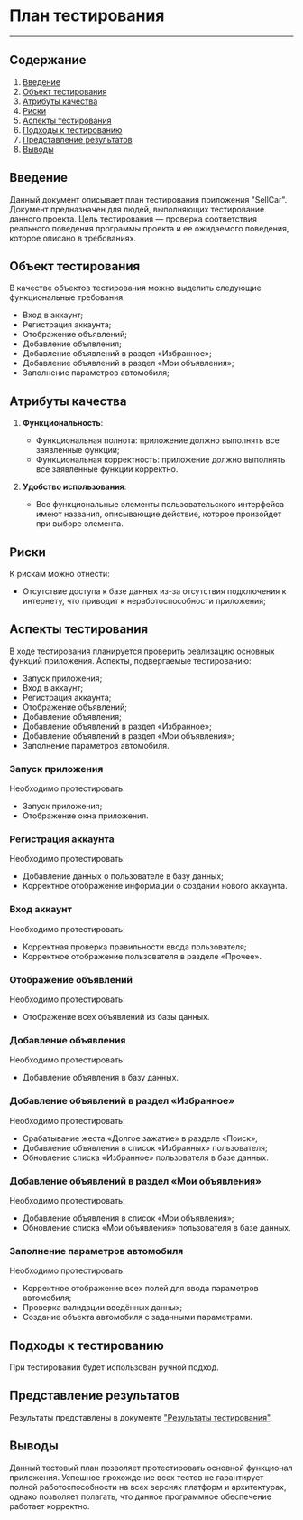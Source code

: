 # План тестирования

---

## Содержание
1. [Введение](#introduction)  
2. [Объект тестирования](#items)  
3. [Атрибуты качества](#quality)  
4. [Риски](#risk)  
5. [Аспекты тестирования](#features)  
6. [Подходы к тестированию](#approach)  
7. [Представление результатов](#pass)  
8. [Выводы](#conclusion)

<a name="introduction"/>

## Введение

Данный документ описывает план тестирования приложения "SellCar". Документ предназначен для людей, выполняющих тестирование данного проекта. Цель тестирования — проверка соответствия реального поведения программы проекта и ее ожидаемого поведения, которое описано в требованиях.

<a name="items"/>

## Объект тестирования

В качестве объектов тестирования можно выделить следующие функциональные требования:

- Вход в аккаунт;
- Регистрация аккаунта;
- Отображение объявлений;
- Добавление объявления;
- Добавление объявлений в раздел «Избранное»;
- Добавление объявлений в раздел «Мои объявления»;
- Заполнение параметров автомобиля;


<a name="quality"/>

## Атрибуты качества

1. **Функциональность**:
    - Функциональная полнота: приложение должно выполнять все заявленные функции;
    - Функциональная корректность: приложение должно выполнять все заявленные функции корректно.
   
2. **Удобство использования**:
    - Все функциональные элементы пользовательского интерфейса имеют названия, описывающие действие, которое произойдет при выборе элемента.

<a name="risk"/>

## Риски

К рискам можно отнести:
- Отсутствие доступа к базе данных из-за отсутствия подключения к интернету, что приводит к неработоспособности приложения;

<a name="features"/>

## Аспекты тестирования

В ходе тестирования планируется проверить реализацию основных функций приложения. Аспекты, подвергаемые тестированию: 
- Запуск приложения;  
- Вход в аккаунт;
- Регистрация аккаунта;
- Отображение объявлений;
- Добавление объявления;
- Добавление объявлений в раздел «Избранное»;
- Добавление объявлений в раздел «Мои объявления»;
- Заполнение параметров автомобиля.


### Запуск приложения
Необходимо протестировать:
- Запуск приложения;
- Отображение окна приложения.

### Регистрация аккаунта
Необходимо протестировать:
- Добавление данных о пользователе в базу данных;
- Корректное отображение информации о создании нового аккаунта.

### Вход аккаунт
Необходимо протестировать:
- Корректная проверка правильности ввода пользователя;
- Корректное отображение пользователя в разделе «Прочее».

### Отображение объявлений
Необходимо протестировать:
- Отображение всех объявлений из базы данных.

### Добавление объявления
Необходимо протестировать:
- Добавление объявления в базу данных.

### Добавление объявлений в раздел «Избранное»
Необходимо протестировать:
- Срабатывание жеста «Долгое зажатие» в разделе «Поиск»;
- Добавление объявления в список «Избранных» пользователя;
- Обновление списка «Избранное» пользователя в базе данных.

### Добавление объявлений в раздел «Мои объявления»
Необходимо протестировать:
- Добавление объявления в список «Мои объявления»;
- Обновление списка «Мои объявления» пользователя в базе данных.

### Заполнение параметров автомобиля
Необходимо протестировать:
- Корректное отображение всех полей для ввода параметров автомобиля;
- Проверка валидации введённых данных;
- Создание объекта автомобиля с заданными параметрами.

<a name="approach"/>

## Подходы к тестированию

При тестировании будет использован ручной подход.

<a name="pass"/>

## Представление результатов

Результаты представлены в документе ["Результаты тестирования"](https://github.com/sunshine1uvv/SellCar/blob/master/docs/tests/testResult.md).

<a name="conclusion"/>

## Выводы

Данный тестовый план позволяет протестировать основной функционал приложения. Успешное прохождение всех тестов не гарантирует полной работоспособности на всех версиях платформ и архитектурах, однако позволяет полагать, что данное программное обеспечение работает корректно.

